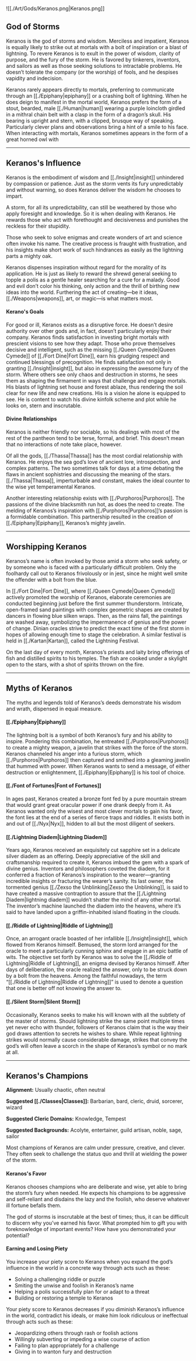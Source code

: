 ![[./Art/Gods/Keranos.png|Keranos.png]]
## God of Storms
Keranos is the god of storms and wisdom. Merciless and impatient, Keranos is equally likely to strike out at mortals with a bolt of inspiration or a blast of lightning. To revere Keranos is to exult in the power of wisdom, clarity of purpose, and the fury of the storm. He is favored by tinkerers, inventors, and sailors as well as those seeking solutions to intractable problems. He doesn’t tolerate the company (or the worship) of fools, and he despises vapidity and indecision.

Keranos rarely appears directly to mortals, preferring to communicate through an [[./Epiphany|epiphany]] or a crashing bolt of lightning. When he does deign to manifest in the mortal world, Keranos prefers the form of a stout, bearded, male [[./Human|human]] wearing a purple loincloth girdled in a mithral chain belt with a clasp in the form of a dragon’s skull. His bearing is upright and stern, with a clipped, brusque way of speaking. Particularly clever plans and observations bring a hint of a smile to his face. When interacting with mortals, Keranos sometimes appears in the form of a great horned owl with

---

## Keranos's Influence
Keranos is the embodiment of wisdom and [[./Insight|insight]] unhindered by compassion or patience. Just as the storm vents its fury unpredictably and without warning, so does Keranos deliver the wisdom he chooses to impart.

A storm, for all its unpredictability, can still be weathered by those who apply foresight and knowledge. So it is when dealing with Keranos. He rewards those who act with forethought and decisiveness and punishes the reckless for their stupidity.

Those who seek to solve enigmas and create wonders of art and science often invoke his name. The creative process is fraught with frustration, and his insights make short work of such hindrances as easily as the lightning parts a mighty oak.

Keranos dispenses inspiration without regard for the morality of its application. He is just as likely to reward the shrewd general seeking to topple a polis as a gentle healer searching for a cure for a malady. Good and evil don’t color his thinking, only action and the thrill of birthing new ideas into the world. Furthering the act of creating—be it ideas, [[./Weapons|weapons]], art, or magic—is what matters most.

#### Kerano's Goals
For good or ill, Keranos exists as a disruptive force. He doesn’t desire authority over other gods and, in fact, doesn’t particularly enjoy their company. Keranos finds satisfaction in investing bright mortals with prescient visions to see how they adapt. Those who prove themselves decisive and intelligent, such as the missing [[./Queen Cymede|Queen Cymede]] of [[./Fort Dine|Fort Dine]], earn his grudging respect and continued blessings of precognition. He finds satisfaction not only in granting [[./Insight|insight]], but also in expressing the awesome fury of the storm. Where others see only chaos and destruction in storms, he sees them as shaping the firmament in ways that challenge and engage mortals. His blasts of lightning set house and forest ablaze, thus rendering the soil clear for new life and new creations. His is a vision he alone is equipped to see. He is content to watch his divine kinfolk scheme and plot while he looks on, stern and inscrutable.

#### Divine Relationships
Keranos is neither friendly nor sociable, so his dealings with most of the rest of the pantheon tend to be terse, formal, and brief. This doesn’t mean that no interactions of note take place, however.

Of all the gods, [[./Thassa|Thassa]] has the most cordial relationship with Keranos. He enjoys the sea god’s love of ancient lore, introspection, and complex patterns. The two sometimes talk for days at a time debating the flaws in ancient sophistries and discussing the meaning of the stars. [[./Thassa|Thassa]], imperturbable and constant, makes the ideal counter to the wise yet temperamental Keranos.

Another interesting relationship exists with [[./Purphoros|Purphoros]]. The passions of the divine blacksmith run hot, as does the need to create. The melding of Keranos’s inspiration with [[./Purphoros|Purphoros]]’s passion is a formidable combination. This partnership resulted in the creation of [[./Epiphany|Epiphany]], Keranos’s mighty javelin.

---

## Worshipping Keranos
Keranos’s name is often invoked by those amid a storm who seek safety, or by someone who is faced with a particularly difficult problem. Only the foolhardy call out to Keranos frivolously or in jest, since he might well smite the offender with a bolt from the blue.

In [[./Fort Dine|Fort Dine]], where [[./Queen Cymede|Queen Cymede]] actively promoted the worship of Keranos, elaborate ceremonies are conducted beginning just before the first summer thunderstorm. Intricate, open-framed sand paintings with complex geometric shapes are created by dancers in flowing blue silken wraps. Then, as the rains fall, the paintings are washed away, symbolizing the impermanence of genius and the power of change. Dinian oracles strive to predict the exact time of the first storm in hopes of allowing enough time to stage the celebration. A similar festival is held in [[./Kartan|Kartan]], called the Lightning Festival.

On the last day of every month, Keranos’s priests and laity bring offerings of fish and distilled spirits to his temples. The fish are cooked under a skylight open to the stars, with a shot of spirits thrown on the fire.

---

## Myths of Keranos
The myths and legends told of Keranos’s deeds demonstrate his wisdom and wrath, dispensed in equal measure.

#### [[./Epiphany|Epiphany]]
The lightning bolt is a symbol of both Keranos’s fury and his ability to inspire. Pondering this combination, he entreated [[./Purphoros|Purphoros]] to create a mighty weapon, a javelin that strikes with the force of the storm. Keranos channeled his anger into a furious storm, which [[./Purphoros|Purphoros]] then captured and smithed into a gleaming javelin that hummed with power. When Keranos wants to send a message, of either destruction or enlightenment, [[./Epiphany|Epiphany]] is his tool of choice.
#### [[./Font of Fortunes|Font of Fortunes]]
In ages past, Keranos created a bronze font fed by a pure mountain stream that would grant great oracular power if one drank deeply from it. As Keranos wanted only the wisest and most clever mortals to gain his favor, the font lies at the end of a series of fierce traps and riddles. It exists both in and out of [[./Nyx|Nyx]], hidden to all but the most diligent of seekers.
#### [[./Lightning Diadem|Lightning Diadem]]
Years ago, Keranos received an exquisitely cut sapphire set in a delicate silver diadem as an offering. Deeply appreciative of the skill and craftsmanship required to create it, Keranos imbued the gem with a spark of divine genius. Inventors and philosophers coveted the diadem, for it conferred a fraction of Keranos’s inspiration to the wearer—granting incredible insights or fracturing the wearer’s sanity. Its last owner, the tormented genius [[./Zexso the Unblinking|Zexso the Unblinking]], is said to have created a massive contraption to assure that the [[./Lightning Diadem|lightning diadem]] wouldn’t shatter the mind of any other mortal. The inventor’s machine launched the diadem into the heavens, where it’s said to have landed upon a griffin-inhabited island floating in the clouds.
#### [[./Riddle of Lightning|Riddle of Lightning]]
Once, an arrogant oracle boasted of her infallible [[./Insight|insight]], which flowed from Keranos himself. Bemused, the storm lord arranged for the oracle to meet a particularly cunning sphinx and engage in an epic battle of wits. The objective set forth by Keranos was to solve the [[./Riddle of Lightning|Riddle of Lightning]], an enigma devised by Keranos himself. After days of deliberation, the oracle realized the answer, only to be struck down by a bolt from the heavens. Among the faithful nowadays, the term “[[./Riddle of Lightning|Riddle of Lightning]]” is used to denote a question that one is better off not knowing the answer to.
#### [[./Silent Storm|Silent Storm]]
Occasionally, Keranos seeks to make his will known with all the subtlety of the master of storms. Should lightning strike the same point multiple times yet never echo with thunder, followers of Keranos claim that is the way their god draws attention to secrets he wishes to share. While repeat lightning strikes would normally cause considerable damage, strikes that convey the god’s will often leave a scorch in the shape of Keranos’s symbol or no mark at all.

---

## Keranos's Champions
**Alignment:** Usually chaotic, often neutral

**Suggested [[./Classes|Classes]]:** Barbarian, bard, cleric, druid, sorcerer, wizard

**Suggested Cleric Domains:** Knowledge, Tempest

**Suggested Backgrounds:** Acolyte, entertainer, guild artisan, noble, sage, sailor

Most champions of Keranos are calm under pressure, creative, and clever. They often seek to challenge the status quo and thrill at wielding the power of the storm.

#### Keranos's Favor
Keranos chooses champions who are deliberate and wise, yet able to bring the storm’s fury when needed. He expects his champions to be aggressive and self-reliant and disdains the lazy and the foolish, who deserve whatever ill fortune befalls them.

The god of storms is inscrutable at the best of times; thus, it can be difficult to discern why you’ve earned his favor. What prompted him to gift you with foreknowledge of important events? How have you demonstrated your potential? 

#### Earning and Losing Piety
You increase your piety score to Keranos when you expand the god’s influence in the world in a concrete way through acts such as these:

- Solving a challenging riddle or puzzle
- Smiting the unwise and foolish in Keranos’s name
- Helping a polis successfully plan for or adapt to a threat
- Building or restoring a temple to Keranos

Your piety score to Keranos decreases if you diminish Keranos’s influence in the world, contradict his ideals, or make him look ridiculous or ineffectual through acts such as these:

- Jeopardizing others through rash or foolish actions
- Willingly subverting or impeding a wise course of action
- Failing to plan appropriately for a challenge
- Giving in to wanton fury and destruction
